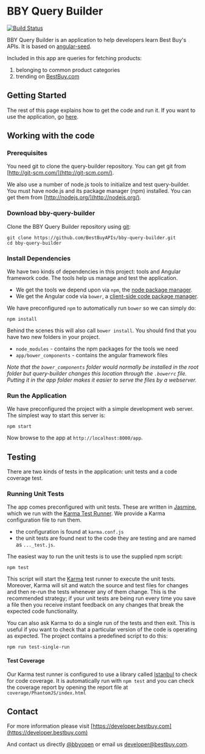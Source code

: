 # BBY Query Builder

[![Build Status](https://travis-ci.org/BestBuyAPIs/bby-query-builder.svg)](https://travis-ci.org/BestBuyAPIs/bby-query-builder)

BBY Query Builder is an application to help developers learn Best Buy's APIs. It is based on [angular-seed](https://github.com/angular/angular-seed).

Included in this app are queries for fetching products:

1. belonging to common product categories
1. trending on [BestBuy.com](www.bestbuy.com)

## Getting Started

The rest of this page explains how to get the code and run it. If you want to use the application, go [here](http://bestbuyapis.github.io/bby-query-builder).

## Working with the code
### Prerequisites

You need git to clone the query-builder repository. You can get git from
[http://git-scm.com/](http://git-scm.com/).

We also use a number of node.js tools to initialize and test query-builder. You must have node.js and
its package manager (npm) installed. You can get them from [http://nodejs.org/](http://nodejs.org/).

### Download bby-query-builder

Clone the BBY Query Builder repository using [git][git]:

```
git clone https://github.com/BestBuyAPIs/bby-query-builder.git
cd bby-query-builder
```

### Install Dependencies

We have two kinds of dependencies in this project: tools and Angular framework code. The tools help
us manage and test the application.

* We get the tools we depend upon via `npm`, the [node package manager][npm].
* We get the Angular code via `bower`, a [client-side code package manager][bower].

We have preconfigured `npm` to automatically run `bower` so we can simply do:

```
npm install
```

Behind the scenes this will also call `bower install`. You should find that you have two new
folders in your project.

* `node_modules` - contains the npm packages for the tools we need
* `app/bower_components` - contains the angular framework files

*Note that the `bower_components` folder would normally be installed in the root folder but
query-builder changes this location through the `.bowerrc` file. Putting it in the app folder makes
it easier to serve the files by a webserver.*

### Run the Application

We have preconfigured the project with a simple development web server. The simplest way to start
this server is:

```
npm start
```

Now browse to the app at `http://localhost:8000/app`.

## Testing

There are two kinds of tests in the application: unit tests and a code coverage test.

### Running Unit Tests

The app comes preconfigured with unit tests. These are written in
[Jasmine][jasmine], which we run with the [Karma Test Runner][karma]. We provide a Karma
configuration file to run them.

* the configuration is found at `karma.conf.js`
* the unit tests are found next to the code they are testing and are named as `..._test.js`.

The easiest way to run the unit tests is to use the supplied npm script:

```
npm test
```

This script will start the [Karma][karma] test runner to execute the unit tests. Moreover, Karma will sit and
watch the source and test files for changes and then re-run the tests whenever any of them change.
This is the recommended strategy; if your unit tests are being run every time you save a file then
you receive instant feedback on any changes that break the expected code functionality.

You can also ask Karma to do a single run of the tests and then exit. This is useful if you want to
check that a particular version of the code is operating as expected. The project contains a
predefined script to do this:

```
npm run test-single-run
```
#### Test Coverage
Our Karma test runner is configured to use a library called [Istanbul][istanbul] to check for code coverage. It is automatically run with `npm test` and you can check the coverage report by opening the report file at `coverage/PhantomJS/index.html`

## Contact

For more information please visit [https://developer.bestbuy.com](https://developer.bestbuy.com)

And contact us directly [@bbyopen](https://twitter.com/bbyopen) or email us [developer@bestbuy.com](mailto:developer@bestbuy.com).


[angular]: http://angularjs.org/
[git]: http://git-scm.com/
[bower]: http://bower.io
[npm]: https://www.npmjs.org/
[node]: http://nodejs.org
[jasmine]: http://jasmine.github.io
[karma]: http://karma-runner.github.io
[grunt]: http://gruntjs.com/
[zeroclipboard]: https://github.com/zeroclipboard/zeroclipboard
[istanbul]: https://gotwarlost.github.io/istanbul/
